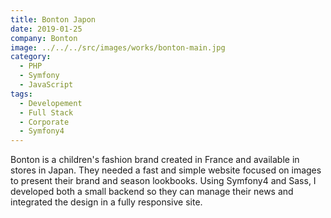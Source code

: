 ```yaml
---
title: Bonton Japon
date: 2019-01-25
company: Bonton
image: ../../../src/images/works/bonton-main.jpg
category:
  - PHP
  - Symfony
  - JavaScript
tags:
  - Developement
  - Full Stack
  - Corporate
  - Symfony4
---
```


Bonton is a children's fashion brand created in France and available in stores in Japan. They needed a fast and simple website focused on images to present their brand and season lookbooks. Using Symfony4 and Sass, I developed both a small backend so they can manage their news and integrated the design in a fully responsive site.
